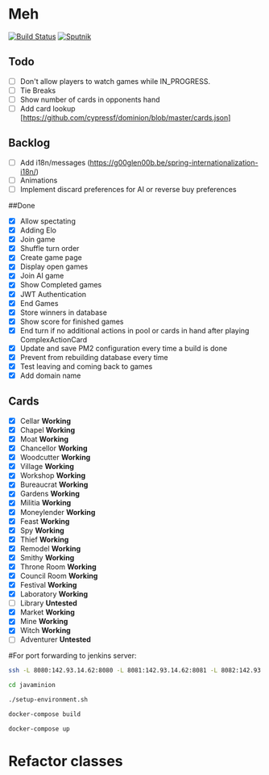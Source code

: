 # Meh

[![Build Status](https://travis-ci.org/nelson54/javaminion.svg?branch=master)](https://travis-ci.org/nelson54/javaminion)
[![Sputnik](https://sputnik.ci/conf/badge)](https://sputnik.ci/app#builds/nelson54/javaminion)

## Todo
- [ ] Don't allow players to watch games while IN_PROGRESS.
- [ ] Tie Breaks
- [ ] Show number of cards in opponents hand
- [ ] Add card lookup [https://github.com/cypressf/dominion/blob/master/cards.json]

## Backlog
- [ ] Add i18n/messages (https://g00glen00b.be/spring-internationalization-i18n/)
- [ ] Animations
- [ ] Implement discard preferences for AI or reverse buy preferences

##Done
- [x] Allow spectating
- [x] Adding Elo
- [x] Join game
- [x] Shuffle turn order
- [x] Create game page
- [x] Display open games
- [x] Join AI game
- [x] Show Completed games
- [x] JWT Authentication
- [x] End Games
- [x] Store winners in database
- [x] Show score for finished games
- [x] End turn if no additional actions in pool or cards in hand after playing ComplexActionCard
- [x] Update and save PM2 configuration every time a build is done
- [x] Prevent from rebuilding database every time
- [x] Test leaving and coming back to games
- [x] Add domain name

## Cards 
- [x] Cellar **Working**
- [x] Chapel **Working**
- [x] Moat **Working**
- [x] Chancellor **Working**
- [x] Woodcutter **Working**
- [x] Village **Working**
- [x] Workshop **Working**
- [x] Bureaucrat **Working**
- [x] Gardens **Working**
- [x] Militia **Working**
- [x] Moneylender **Working**
- [x] Feast **Working**
- [x] Spy **Working**
- [x] Thief **Working**
- [x] Remodel **Working**
- [x] Smithy **Working**
- [x] Throne Room **Working**
- [x] Council Room **Working** 
- [x] Festival **Working**
- [x] Laboratory **Working**
- [ ] Library **Untested**
- [x] Market **Working**
- [x] Mine **Working**
- [x] Witch **Working**
- [ ] Adventurer **Untested**

#For port forwarding to jenkins server:
```bash
ssh -L 8080:142.93.14.62:8080 -L 8081:142.93.14.62:8081 -L 8082:142.93.14.62:8082 root@142.93.14.62
```

```bash
cd javaminion

./setup-environment.sh

docker-compose build

docker-compose up

```

# Refactor classes